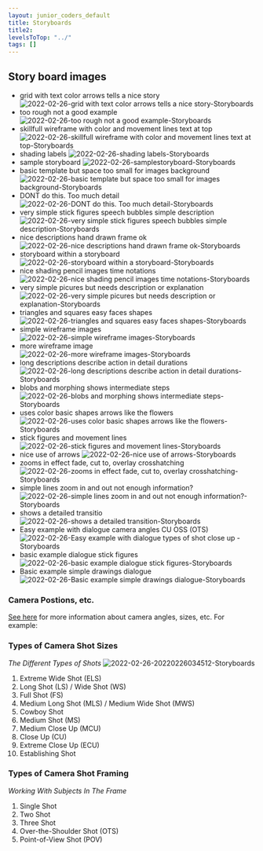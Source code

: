 ```yaml
---
layout: junior_coders_default
title: Storyboards
title2: 
levelsToTop: "../"
tags: []
---
```


## Story board images

- grid with text color arrows tells a nice story
![2022-02-26-grid with text color arrows tells a nice story-Storyboards](https://i.imgur.com/VofX8Vz.jpg)
- too rough not a good example
![2022-02-26-too rough not a good example-Storyboards](https://i.imgur.com/Bd1SDD5.jpg)
- skillfull wireframe with color and movement lines text at top
![2022-02-26-skillfull wireframe with color and movement lines text at top-Storyboards](https://i.imgur.com/rdTzsNq.jpg)
- shading labels
![2022-02-26-shading labels-Storyboards](https://i.imgur.com/a6zyzOp.jpg)
- sample storyboard
![2022-02-26-samplestoryboard-Storyboards](https://i.imgur.com/DqlGL1w.png)
- basic template but space too small for images background
![2022-02-26-basic template but space too small for images background-Storyboards](https://i.imgur.com/WXoQSlR.jpg)
- DONT do this. Too much detail
![2022-02-26-DONT do this. Too much detail-Storyboards](https://i.imgur.com/Rt32E4r.jpg)
- very simple stick figures speech bubbles simple description
![2022-02-26-very simple stick figures speech bubbles simple description-Storyboards](https://i.imgur.com/wm80Rc7.jpg)
- nice descriptions hand drawn frame ok
![2022-02-26-nice descriptions hand drawn frame ok-Storyboards](https://i.imgur.com/F1g7gd5.png)
- storyboard within a storyboard
![2022-02-26-storyboard within a storyboard-Storyboards](https://i.imgur.com/3Q3lPQH.jpg)
- nice shading pencil images time notations
![2022-02-26-nice shading pencil images time notations-Storyboards](https://i.imgur.com/vWo20lF.jpg)
- very simple picures but needs description or explanation
![2022-02-26-very simple picures but needs description or explanation-Storyboards](https://i.imgur.com/M6b6Yxl.jpg)
- triangles and squares easy faces shapes
![2022-02-26-triangles and squares easy faces shapes-Storyboards](https://i.imgur.com/acVzR0v.png)
- simple wireframe images
![2022-02-26-simple wireframe images-Storyboards](https://i.imgur.com/uN1q9Jw.jpg)
- more wireframe image
![2022-02-26-more wireframe images-Storyboards](https://i.imgur.com/R7YfSh2.jpg)
- long descriptions describe action in detail durations
![2022-02-26-long descriptions describe action in detail durations-Storyboards](https://i.imgur.com/EAyG9Vx.jpg)
- blobs and morphing shows intermediate steps
![2022-02-26-blobs and morphing shows intermediate steps-Storyboards](https://i.imgur.com/kJiF9z1.jpg)
- uses color basic shapes arrows like the flowers
![2022-02-26-uses color basic shapes arrows like the flowers-Storyboards](https://i.imgur.com/gkHmBRx.jpg)
- stick figures and movement lines
![2022-02-26-stick figures and movement lines-Storyboards](https://i.imgur.com/Jh3v6NK.jpg)
- nice use of arrows
![2022-02-26-nice use of arrows-Storyboards](https://i.imgur.com/jYw1z9S.png)
- zooms in effect fade, cut to, overlay crosshatching
![2022-02-26-zooms in effect fade, cut to, overlay crosshatching-Storyboards](https://i.imgur.com/TryjnNN.jpg)
- simple lines zoom in and out not enough information?
![2022-02-26-simple lines zoom in and out not enough information?-Storyboards](https://i.imgur.com/B90TGvL.jpg)
- shows a detailed transitio
![2022-02-26-shows a detailed transition-Storyboards](https://i.imgur.com/w9iQiah.jpg)
- Easy example with dialogue camera angles CU OSS (OTS)
![2022-02-26-Easy example with dialogue types of shot close up -Storyboards](https://i.imgur.com/9QUqqmB.jpg)
- basic example dialogue stick figures
![2022-02-26-basic example dialogue stick figures-Storyboards](https://i.imgur.com/USlVz51.jpg)
- Basic example simple drawings dialogue
![2022-02-26-Basic example simple drawings dialogue-Storyboards](https://i.imgur.com/JYofzxo.jpg)

### Camera Postions, etc.

[See here](https://www.studiobinder.com/blog/ultimate-guide-to-camera-shots/#camera-movement) for more information about camera angles, sizes, etc. For example: 


### Types of Camera Shot Sizes
*The Different Types of Shots*
![2022-02-26-20220226034512-Storyboards](https://i.imgur.com/EL4FfHf.png)
1. Extreme Wide Shot (ELS)
2. Long Shot (LS) / Wide Shot (WS)
3. Full Shot (FS)
4. Medium Long Shot (MLS) / Medium Wide Shot (MWS)
5. Cowboy Shot
6. Medium Shot (MS)
7. Medium Close Up (MCU)
8. Close Up (CU)
9. Extreme Close Up (ECU)
10. Establishing Shot 

### Types of Camera Shot Framing
*Working With Subjects In The Frame*
1. Single Shot
2. Two Shot
3. Three Shot
4. Over-the-Shoulder Shot (OTS)
5. Point-of-View Shot (POV)
